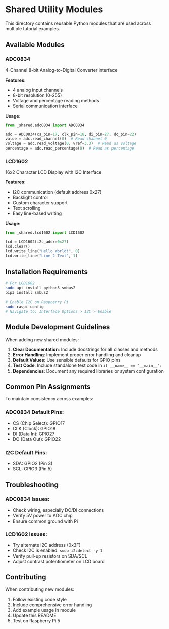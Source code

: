 # Shared Utility Modules

This directory contains reusable Python modules that are used across multiple tutorial examples.

## Available Modules

### ADC0834
4-Channel 8-bit Analog-to-Digital Converter interface

**Features:**
- 4 analog input channels
- 8-bit resolution (0-255)
- Voltage and percentage reading methods
- Serial communication interface

**Usage:**
```python
from _shared.adc0834 import ADC0834

adc = ADC0834(cs_pin=17, clk_pin=18, di_pin=27, do_pin=22)
value = adc.read_channel(0)  # Read channel 0
voltage = adc.read_voltage(0, vref=3.3)  # Read as voltage
percentage = adc.read_percentage(0)  # Read as percentage
```

### LCD1602
16x2 Character LCD Display with I2C Interface

**Features:**
- I2C communication (default address 0x27)
- Backlight control
- Custom character support
- Text scrolling
- Easy line-based writing

**Usage:**
```python
from _shared.lcd1602 import LCD1602

lcd = LCD1602(i2c_addr=0x27)
lcd.clear()
lcd.write_line("Hello World!", 0)
lcd.write_line("Line 2 Text", 1)
```

## Installation Requirements

```bash
# For LCD1602
sudo apt install python3-smbus2
pip3 install smbus2

# Enable I2C on Raspberry Pi
sudo raspi-config
# Navigate to: Interface Options > I2C > Enable
```

## Module Development Guidelines

When adding new shared modules:

1. **Clear Documentation**: Include docstrings for all classes and methods
2. **Error Handling**: Implement proper error handling and cleanup
3. **Default Values**: Use sensible defaults for GPIO pins
4. **Test Code**: Include standalone test code in `if __name__ == "__main__":`
5. **Dependencies**: Document any required libraries or system configuration

## Common Pin Assignments

To maintain consistency across examples:

### ADC0834 Default Pins:
- CS (Chip Select): GPIO17
- CLK (Clock): GPIO18
- DI (Data In): GPIO27
- DO (Data Out): GPIO22

### I2C Default Pins:
- SDA: GPIO2 (Pin 3)
- SCL: GPIO3 (Pin 5)

## Troubleshooting

### ADC0834 Issues:
- Check wiring, especially DO/DI connections
- Verify 5V power to ADC chip
- Ensure common ground with Pi

### LCD1602 Issues:
- Try alternate I2C address (0x3F)
- Check I2C is enabled: `sudo i2cdetect -y 1`
- Verify pull-up resistors on SDA/SCL
- Adjust contrast potentiometer on LCD board

## Contributing

When contributing new modules:
1. Follow existing code style
2. Include comprehensive error handling
3. Add example usage in module
4. Update this README
5. Test on Raspberry Pi 5